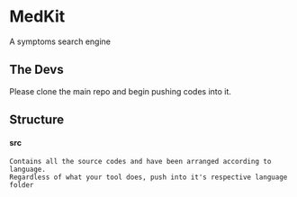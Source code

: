 # MedKit
A symptoms search engine

## The Devs
Please clone the main repo and begin pushing codes into it.

## Structure
#### src
    Contains all the source codes and have been arranged according to language.
    Regardless of what your tool does, push into it's respective language folder
    
